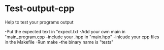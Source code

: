 # Test-output-cpp
Help to test your programs output

-Put the expected text in "expect.txt
-Add your own main in "main_program.cpp
-include your .hpp in "main.hpp"
-inlcude your cpp files in the Makefile
-Run make
-the binary name is "tests"
  
